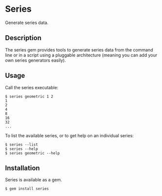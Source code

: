 Series
==============================

Generate series data.

Description
---------------

The series gem provides tools to generate series data from the command line or
in a script using a pluggable architecture (meaning you can add your own
series generators easily).

Usage
---------------

Call the series executable:

    $ series geometric 1 2
    1
    2
    4
    8
    16
    32
    ...

To list the available series, or to get help on an individual series:

    $ series --list
    $ series --help
    $ series geometric --help

Installation
---------------

Series is available as a gem.

    $ gem install series
